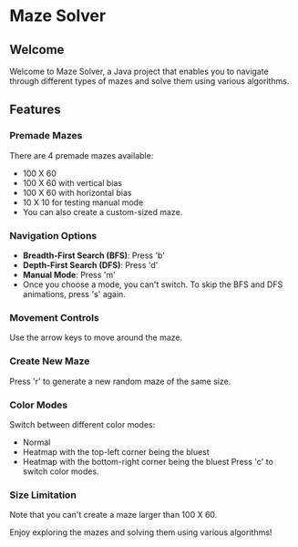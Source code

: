 # Maze Solver

## Welcome
Welcome to Maze Solver, a Java project that enables you to navigate through different types of mazes and solve them using various algorithms.

## Features

### Premade Mazes
There are 4 premade mazes available:
- 100 X 60
- 100 X 60 with vertical bias
- 100 X 60 with horizontal bias
- 10 X 10 for testing manual mode
- You can also create a custom-sized maze.

### Navigation Options
- **Breadth-First Search (BFS)**: Press 'b'
- **Depth-First Search (DFS)**: Press 'd'
- **Manual Mode**: Press 'm'
- Once you choose a mode, you can't switch. To skip the BFS and DFS animations, press 's' again.

### Movement Controls
Use the arrow keys to move around the maze.

### Create New Maze
Press 'r' to generate a new random maze of the same size.

### Color Modes
Switch between different color modes:
- Normal
- Heatmap with the top-left corner being the bluest
- Heatmap with the bottom-right corner being the bluest
Press 'c' to switch color modes.

### Size Limitation
Note that you can't create a maze larger than 100 X 60.

Enjoy exploring the mazes and solving them using various algorithms!
